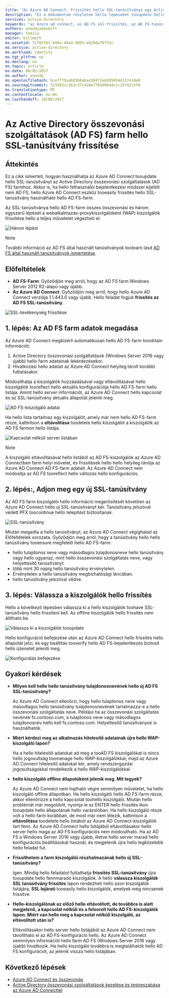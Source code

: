 ```yaml
---
title: "Az Azure AD Connect: Frissítés hello SSL-tanúsítványa egy Active Directory összevonási szolgáltatások (AD FS) farm |} Microsoft Docs"
description: "Ez a dokumentum részletek hello lépéseket tooupdate hello SSL-tanúsítvány egy AD FS-farm, az Azure AD Connect használatával."
services: active-directory
keywords: "az Azure ad connect, az AD FS ssl-frissítés, az AD FS-tanúsítványt frissítés, módosítsa az AD FS-tanúsítványt, új AD FS-tanúsítványt, az AD FS tanúsítványt, a frissítés AD FS ssl-tanúsítványt, a frissítés ssl tanúsítvány adfs konfigurálása az AD FS ssl-tanúsítvány, az AD FS, ssl, tanúsítvány, az AD FS szolgáltatás közötti kommunikációs tanúsítványt, a frissítés összevonási, összevonás konfigurálása, aad-csatlakozás"
authors: anandyadavmsft
manager: femila
editor: billmath
ms.assetid: 7c781f61-848a-48ad-9863-eb29da78f53c
ms.service: active-directory
ms.workload: identity
ms.tgt_pltfrm: na
ms.devlang: na
ms.topic: article
ms.date: 08/02/2017
ms.author: anandy
ms.openlocfilehash: bce7f75aab83b6abacb8472a6895054d137e10e0
ms.sourcegitcommit: 523283cc1b3c37c428e77850964dc1c33742c5f0
ms.translationtype: MT
ms.contentlocale: hu-HU
ms.lasthandoff: 10/06/2017
---
```

# <a name="update-hello-ssl-certificate-for-an-active-directory-federation-services-ad-fs-farm"></a>Az Active Directory összevonási szolgáltatások (AD FS) farm hello SSL-tanúsítvány frissítése

## <a name="overview"></a>Áttekintés
Ez a cikk ismerteti, hogyan használhatja az Azure AD Connect tooupdate hello SSL-tanúsítványt az Active Directory összevonási szolgáltatások (AD FS) farmhoz. Akkor is, ha hello felhasználói bejelentkezési módszer kijelölt nem AD FS, hello Azure AD Connect eszköz tooeasily frissítés hello SSL-tanúsítvány használható hello AD FS-farm.

Az SSL-tanúsítványa hello AD FS-farm összes összevonási és három egyszerű lépését a webalkalmazás-proxykiszolgálóként (WAP) kiszolgálók frissítése hello a teljes műveletet végezheti el:

![Három lépést](./media/active-directory-aadconnectfed-ssl-update/threesteps.png)


>[!NOTE]
>További információ az AD FS által használt tanúsítványok toolearn lásd [AD FS által használt tanúsítványok ismertetése](https://technet.microsoft.com/library/cc730660.aspx).

## <a name="prerequisites"></a>Előfeltételek

* **AD FS-Farm**: Győződjön meg arról, hogy az AD FS farm Windows Server 2012 R2-alapú vagy újabb.
* **Az Azure AD Connect**: Győződjön meg arról, hogy hello Azure AD Connect verziója 1.1.443.0 vagy újabb. Hello feladat fogjuk **frissítés az AD FS SSL-tanúsítvány**.

![SSL-tevékenység frissítése](./media/active-directory-aadconnectfed-ssl-update/updatessltask.png)

## <a name="step-1-provide-ad-fs-farm-information"></a>1. lépés: Az AD FS farm adatok megadása

Az Azure AD Connect megkísérli automatikusan hello AD FS-farm tooobtain információt:
1. Active Directory összevonási szolgáltatások (Windows Server 2016 vagy újabb) hello farm adatainak lekérdezésekor.
2. Hivatkozási hello adatait az Azure AD Connect helyileg tárolt korábbi futtatásakor.

Módosíthatja a kiszolgálók hozzáadásával vagy eltávolításával hello kiszolgálók tooreflect hello aktuális konfigurációja hello AD FS-farm hello listája. Amint hello server információt, az Azure AD Connect hello kapcsolat és az SSL-tanúsítvány aktuális állapotát jeleníti meg.

![AD FS-kiszolgáló adatai](./media/active-directory-aadconnectfed-ssl-update/adfsserverinfo.png)

Ha hello lista tartalmaz egy kiszolgálót, amely már nem hello AD FS-farm része, kattintson a **eltávolítása** toodelete hello kiszolgálót a kiszolgálók az AD FS farmon hello listája.

![Kapcsolat nélküli server listában](./media/active-directory-aadconnectfed-ssl-update/offlineserverlist.png)

>[!NOTE]
> A kiszolgáló eltávolításával hello listából az AD FS-kiszolgálók az Azure AD Connectben farm helyi művelet, és frissítések hello hello helyileg tárolja az Azure AD Connect AD FS-farm adatait. Az Azure AD Connect nem módosítja az AD FS tooreflect hello változás hello konfigurációs.    

## <a name="step-2-provide-a-new-ssl-certificate"></a>2. lépés:, Adjon meg egy új SSL-tanúsítvány

Az AD FS farm kiszolgálói hello információ megerősítését követően az Azure AD Connect hello új SSL-tanúsítványt kér. Tanúsítvány jelszóval védett PFX toocontinue hello telepítést biztosítanak.

![SSL-tanúsítvány](./media/active-directory-aadconnectfed-ssl-update/certificate.png)

Miután megadta a hello tanúsítványt, az Azure AD Connect végighalad az Előfeltételek sorozata. Győződjön meg arról, hogy a tanúsítvány hello hello tanúsítvány tooensure megfelelő hello AD FS-farm:

-   hello tulajdonos neve vagy másodlagos tulajdonosneve hello tanúsítvány vagy hello ugyanaz, mint hello összevonási szolgáltatás neve, vagy helyettesítő tanúsítványt.
-   több mint 30 napig hello tanúsítvány érvénytelen.
-   Érvénytelen a hello tanúsítvány megbízhatósági láncában.
-   hello tanúsítvány jelszóval védve.

## <a name="step-3-select-servers-for-hello-update"></a>3. lépés: Válassza a kiszolgálók hello frissítés

Hello a következő lépésben válassza ki a hello kiszolgálók toohave SSL-tanúsítvány hello frissíteni kell. Az offline kiszolgálók hello frissítés nem állítható be.

![Válassza ki a kiszolgálók tooupdate](./media/active-directory-aadconnectfed-ssl-update/selectservers.png)

Hello konfiguráció befejezése után az Azure AD Connect hello frissítés hello állapotát jelzi, és egy beállítás tooverify hello AD FS-bejelentkezés biztosít hello üzenetet jeleníti meg.

![Konfigurálás befejezése](./media/active-directory-aadconnectfed-ssl-update/configurecomplete.png)   

## <a name="faqs"></a>Gyakori kérdések

* **Milyen kell hello hello tanúsítvány tulajdonosnevének hello új AD FS SSL-tanúsítvány?**

    Az Azure AD Connect ellenőrzi, hogy hello tulajdonos neve vagy másodlagos hello tanúsítvány tulajdonosnevének tartalmazza-e a hello összevonási szolgáltatás neve. Például ha az összevonási szolgáltatás nevének fs.contoso.com, a tulajdonos neve vagy másodlagos tulajdonosnév hello kell fs.contoso.com.  Helyettesítő tanúsítványok is használhatók.

* **Miért kérdezi meg az alkalmazás hitelesítő adatainak újra hello WAP-kiszolgáló lapon?**

    Ha a hello hitelesítő adatokat ad meg a tooAD FS kiszolgálókat is nincs hello jogosultság toomanage hello WAP-kiszolgálókkal, majd az Azure AD Connect hitelesítő adatokat kér, amely rendszergazdai jogosultságokkal rendelkezik a hello WAP-kiszolgálókkal.

* **hello kiszolgáló offline állapotúként jelenik meg. Mit tegyek?**

    Az Azure AD Connect nem hajtható végre semmilyen műveletet, ha hello kiszolgáló offline állapotban. Ha hello kiszolgáló hello AD FS-farm része, akkor ellenőrizze a hello kapcsolat toohello kiszolgáló. Miután hello problémát már megoldott, nyomja le az ENTER hello frissítés ikon tooupdate hello állapotának hello varázslóban. Ha hello kiszolgáló része volt a hello farm korábban, de most már nem létezik, kattintson a **eltávolítása** toodelete hello listából az Azure AD Connect-kiszolgálók tart fenn. Az Azure AD Connect hello listájából eltávolításakor hello server hello maga az AD FS konfigurációs nem módosítható. Ha az AD FS a Windows Server 2016 vagy újabb, illetve hello server marad hello konfigurációs beállításokat használ, és megjelenik újra hello legközelebb hello feladat fut.

* **Frissíthetem a farm kiszolgálói részhalmazának hello új SSL-tanúsítvány?**

    Igen. Mindig hello feladatot futtathatja **frissítés SSL-tanúsítvány** újra tooupdate hello fennmaradó kiszolgálók. A hello **válassza kiszolgálók SSL tanúsítvány frissítés** lapon rendezheti hello azon kiszolgálók listájára, **SSL lejárati** tooeasily hello kiszolgálók, amelyek még nincsenek frissítve.

* **Hello-kiszolgálónak az előző hello eltávolított, de továbbra is alatt megjelenő, a kapcsolat nélküli és a felsorolt hello AD FS-kiszolgálók lapon. Miért van hello még a kapcsolat nélküli kiszolgáló, az eltávolított után is?**

    Eltávolításakor hello server hello listájából az Azure AD Connect nem távolítható el az AD FS-konfiguráció hello. Az Azure AD Connect semmilyen információt hello farm AD FS (Windows Server 2016 vagy újabb) hivatkozik. Ha hello kiszolgáló továbbra is megtalálhatók hello AD FS konfigurációt, az jelenik vissza hello listájában.  

## <a name="next-steps"></a>Következő lépések

- [Azure AD Connect és összevonás](active-directory-aadconnectfed-whatis.md)
- [Active Directory összevonási szolgáltatások kezelése és testreszabása az Azure AD Connecttel](active-directory-aadconnect-federation-management.md)
